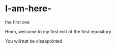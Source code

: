 # I-am-here-
the first one

Hmm, welcome to my first edit of the first repository

You will  ̷n̷o̷t̷  be disaapointed

